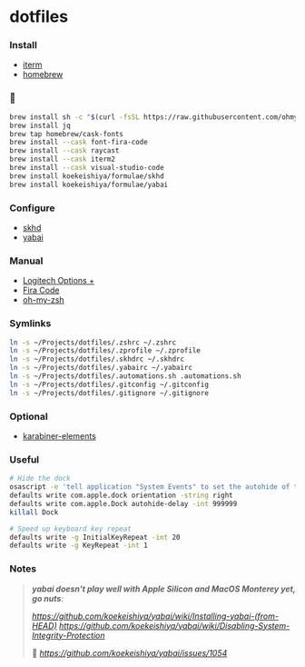 # dotfiles

### Install
- [iterm](https://github.com/gnachman/iTerm2)
- [homebrew](https://brew.sh/)

### 🍺

```sh
brew install sh -c "$(curl -fsSL https://raw.githubusercontent.com/ohmyzsh/ohmyzsh/master/tools/install.sh)"
brew install jq
brew tap homebrew/cask-fonts
brew install --cask font-fira-code
brew install --cask raycast
brew install --cask iterm2
brew install --cask visual-studio-code
brew install koekeishiya/formulae/skhd
brew install koekeishiya/formulae/yabai
```

### Configure

- [skhd](https://github.com/koekeishiya/skhd)
- [yabai](https://github.com/koekeishiya/yabai)

### Manual
- [Logitech Options +](https://support.logi.com/hc/en-ch/articles/8335872743575-Download-MX-Master-3S-for-Mac)
- [Fira Code](https://github.com/tonsky/FiraCode)
- [oh-my-zsh](https://ohmyz.sh/#install)

### Symlinks

```sh
ln -s ~/Projects/dotfiles/.zshrc ~/.zshrc
ln -s ~/Projects/dotfiles/.zprofile ~/.zprofile
ln -s ~/Projects/dotfiles/.skhdrc ~/.skhdrc
ln -s ~/Projects/dotfiles/.yabairc ~/.yabairc
ln -s ~/Projects/dotfiles/.automations.sh .automations.sh
ln -s ~/Projects/dotfiles/.gitconfig ~/.gitconfig
ln -s ~/Projects/dotfiles/.gitignore ~/.gitignore
```

### Optional

- [karabiner-elements](https://github.com/pqrs-org/Karabiner-Elements)

### Useful

```bash
# Hide the dock
osascript -e 'tell application "System Events" to set the autohide of the dock preferences to true'
defaults write com.apple.dock orientation -string right
defaults write com.apple.Dock autohide-delay -int 999999
killall Dock

# Speed up keyboard key repeat
defaults write -g InitialKeyRepeat -int 20
defaults write -g KeyRepeat -int 1
```

### Notes

> _**yabai doesn't play well with Apple Silicon and MacOS Monterey yet, go nuts**:_
>
> _https://github.com/koekeishiya/yabai/wiki/Installing-yabai-(from-HEAD)_
> _https://github.com/koekeishiya/yabai/wiki/Disabling-System-Integrity-Protection_
>
> 🚀 _https://github.com/koekeishiya/yabai/issues/1054_
